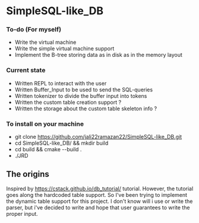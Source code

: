 # SimpleSQL-like_DB

### To-do (For myself)
- Write the virtual machine
- Write the simple virtual machine support
- Implement the B-tree storing data as in disk as in the memory layout

### Current state
- Written REPL to interact with the user
- Written Buffer_Input to be used to send the SQL-queries
- Written tokenizer to divide the buffer input into tokens
- Written the custom table creation support ?
- Written the storage about the custom table skeleton info ?


### To install on your machine
- git clone https://github.com/jali22ramazan22/SimpleSQL-like_DB.git
- cd SimpleSQL-like_DB/ && mkdir build
- cd build && cmake --build .
- ./JRD


## The origins
Inspired by https://cstack.github.io/db_tutorial/ tutorial. However, the tutorial goes along the hardcoded table support. So I've been trying to implement the dynamic table support for
this project. I don't know will i use or write the parser, but i've decided to write and hope that user guarantees to write the proper input.
